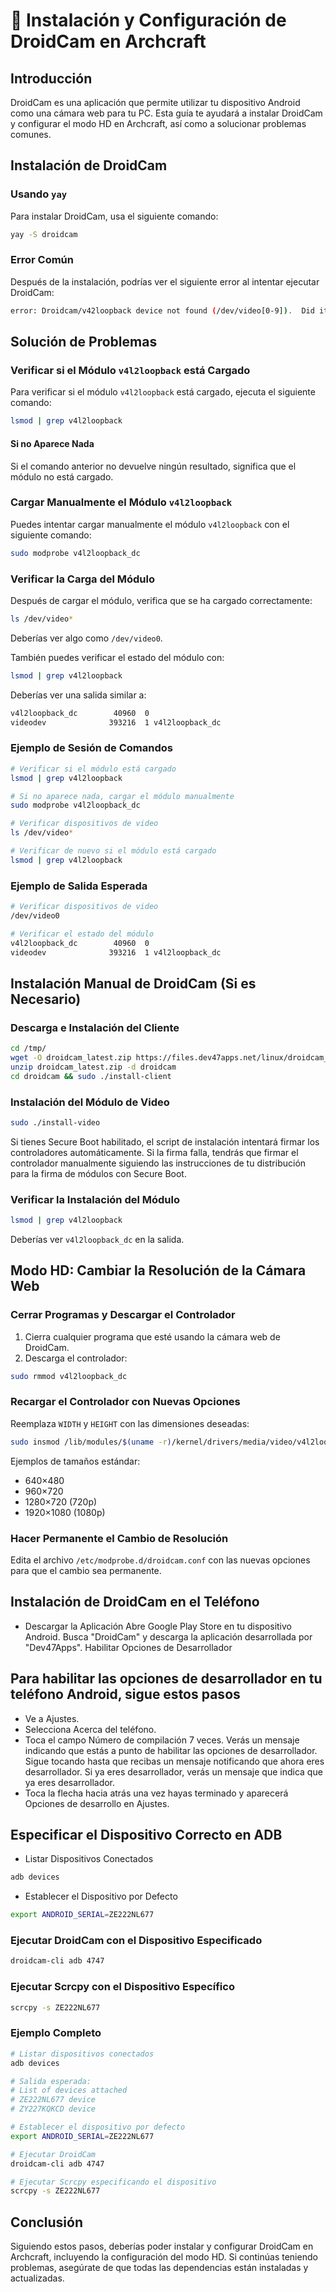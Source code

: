 
# 📸 Instalación y Configuración de DroidCam en Archcraft

## Introducción

DroidCam es una aplicación que permite utilizar tu dispositivo Android como una cámara web para tu PC. Esta guía te ayudará a instalar DroidCam y configurar el modo HD en Archcraft, así como a solucionar problemas comunes.

## Instalación de DroidCam

### Usando `yay`

Para instalar DroidCam, usa el siguiente comando:

```sh
yay -S droidcam
```

### Error Común

Después de la instalación, podrías ver el siguiente error al intentar ejecutar DroidCam:

```bash
error: Droidcam/v42loopback device not found (/dev/video[0-9]).  Did it install correctly?  If you had a kernel update, you may need to re-install
```

## Solución de Problemas

### Verificar si el Módulo `v4l2loopback` está Cargado

Para verificar si el módulo `v4l2loopback` está cargado, ejecuta el siguiente comando:

```sh
lsmod | grep v4l2loopback
```

#### Si no Aparece Nada

Si el comando anterior no devuelve ningún resultado, significa que el módulo no está cargado.

### Cargar Manualmente el Módulo `v4l2loopback`

Puedes intentar cargar manualmente el módulo `v4l2loopback` con el siguiente comando:

```sh
sudo modprobe v4l2loopback_dc
```

### Verificar la Carga del Módulo

Después de cargar el módulo, verifica que se ha cargado correctamente:

```sh
ls /dev/video*
```

Deberías ver algo como `/dev/video0`.

También puedes verificar el estado del módulo con:

```sh
lsmod | grep v4l2loopback
```

Deberías ver una salida similar a:

```bash
v4l2loopback_dc        40960  0
videodev              393216  1 v4l2loopback_dc
```

### Ejemplo de Sesión de Comandos

```sh
# Verificar si el módulo está cargado
lsmod | grep v4l2loopback

# Si no aparece nada, cargar el módulo manualmente
sudo modprobe v4l2loopback_dc

# Verificar dispositivos de video
ls /dev/video*

# Verificar de nuevo si el módulo está cargado
lsmod | grep v4l2loopback
```

### Ejemplo de Salida Esperada

```sh
# Verificar dispositivos de video
/dev/video0

# Verificar el estado del módulo
v4l2loopback_dc        40960  0
videodev              393216  1 v4l2loopback_dc
```

## Instalación Manual de DroidCam (Si es Necesario)

### Descarga e Instalación del Cliente

```sh
cd /tmp/
wget -O droidcam_latest.zip https://files.dev47apps.net/linux/droidcam_2.1.3.zip
unzip droidcam_latest.zip -d droidcam
cd droidcam && sudo ./install-client
```

### Instalación del Módulo de Video

```sh
sudo ./install-video
```

Si tienes Secure Boot habilitado, el script de instalación intentará firmar los controladores automáticamente. Si la firma falla, tendrás que firmar el controlador manualmente siguiendo las instrucciones de tu distribución para la firma de módulos con Secure Boot.

### Verificar la Instalación del Módulo

```sh
lsmod | grep v4l2loopback
```

Deberías ver `v4l2loopback_dc` en la salida.

## Modo HD: Cambiar la Resolución de la Cámara Web

### Cerrar Programas y Descargar el Controlador

1. Cierra cualquier programa que esté usando la cámara web de DroidCam.
2. Descarga el controlador:

```sh
sudo rmmod v4l2loopback_dc
```

### Recargar el Controlador con Nuevas Opciones

Reemplaza `WIDTH` y `HEIGHT` con las dimensiones deseadas:

```sh
sudo insmod /lib/modules/$(uname -r)/kernel/drivers/media/video/v4l2loopback-dc.ko width=WIDTH height=HEIGHT
```

Ejemplos de tamaños estándar:

- 640×480
- 960×720
- 1280×720 (720p)
- 1920×1080 (1080p)

### Hacer Permanente el Cambio de Resolución

Edita el archivo `/etc/modprobe.d/droidcam.conf` con las nuevas opciones para que el cambio sea permanente.

## Instalación de DroidCam en el Teléfono

- Descargar la Aplicación
Abre Google Play Store en tu dispositivo Android.
Busca "DroidCam" y descarga la aplicación desarrollada por "Dev47Apps".
Habilitar Opciones de Desarrollador

## Para habilitar las opciones de desarrollador en tu teléfono Android, sigue estos pasos

- Ve a Ajustes.
- Selecciona Acerca del teléfono.
- Toca el campo Número de compilación 7 veces.
  Verás un mensaje indicando que estás a punto de habilitar las opciones de desarrollador. Sigue tocando hasta que recibas un mensaje notificando que ahora eres desarrollador. Si ya eres desarrollador, verás un mensaje que indica que ya eres desarrollador.
- Toca la flecha hacia atrás una vez hayas terminado y aparecerá Opciones de desarrollo en Ajustes.

## Especificar el Dispositivo Correcto en ADB

- Listar Dispositivos Conectados

```bash
adb devices
```

- Establecer el Dispositivo por Defecto

```bash
export ANDROID_SERIAL=ZE222NL677
```

### Ejecutar DroidCam con el Dispositivo Especificado

```bash
droidcam-cli adb 4747

```

### Ejecutar Scrcpy con el Dispositivo Específico

```bash
scrcpy -s ZE222NL677
```

### Ejemplo Completo

```bash
# Listar dispositivos conectados
adb devices

# Salida esperada:
# List of devices attached
# ZE222NL677 device
# ZY227KQKCD device

# Establecer el dispositivo por defecto
export ANDROID_SERIAL=ZE222NL677

# Ejecutar DroidCam
droidcam-cli adb 4747

# Ejecutar Scrcpy especificando el dispositivo
scrcpy -s ZE222NL677

```

## Conclusión

Siguiendo estos pasos, deberías poder instalar y configurar DroidCam en Archcraft, incluyendo la configuración del modo HD. Si continúas teniendo problemas, asegúrate de que todas las dependencias están instaladas y actualizadas.

